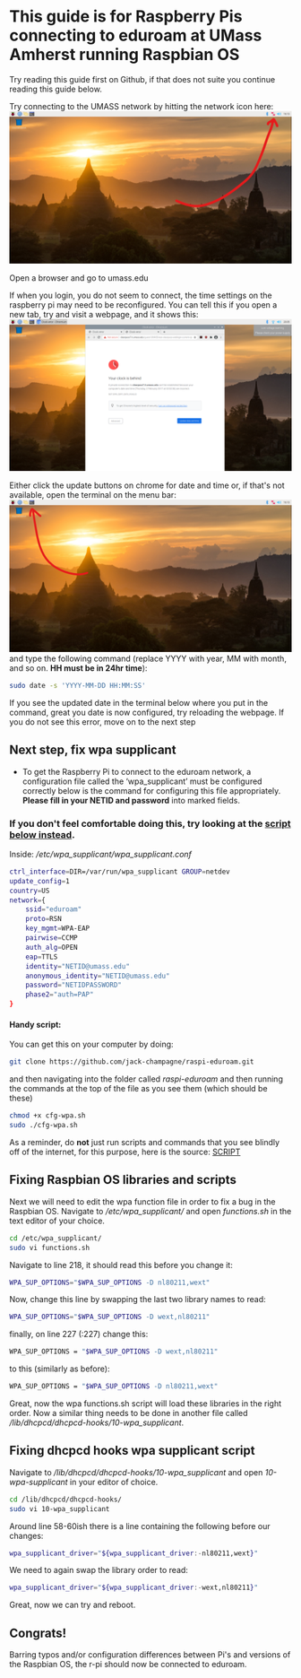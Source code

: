 # This guide is for Raspberry Pis connecting to eduroam at UMass Amherst running Raspbian OS

Try reading this guide first on Github, if that does not suite you continue reading this guide below.

Try connecting to the UMASS network by hitting the network icon here:
![Image of network icon](images/network-icon.jpg)

Open a browser and go to umass.edu

If when you login, you do not seem to connect, the time settings on the raspberry pi may need to be reconfigured. You can tell this if you open a new tab, try and visit a webpage, and it shows this:
![Image of date not set correctly](images/time-not-configured.png)

Either click the update buttons on chrome for date and time or, if that's not available, open the terminal on the menu bar:
![Location of terminal on menu bar](images/terminal-menu-bar.jpg)
and type the following command (replace YYYY with year, MM with month, and so on. **HH must be in 24hr time**):

```bash
sudo date -s 'YYYY-MM-DD HH:MM:SS'
```

If you see the updated date in the terminal below where you put in the command, great you date is now configured, try reloading the webpage.
If you do not see this error, move on to the next step

## Next step, fix wpa supplicant

* To get the Raspberry Pi to connect to the eduroam network, a configuration file called the ‘wpa_supplicant’ must be configured correctly
below is the command for configuring this file appropriately. **Please fill in your NETID and password** into marked fields.

### If you don't feel comfortable doing this, try looking at the [script below instead](https://github.com/jack-champagne/raspi-eduroam/blob/main/raspi-eduroam.md#handy-script).

Inside: */etc/wpa_supplicant/wpa_supplicant.conf*

```bash
ctrl_interface=DIR=/var/run/wpa_supplicant GROUP=netdev
update_config=1
country=US
network={
    ssid="eduroam"
    proto=RSN
    key_mgmt=WPA-EAP
    pairwise=CCMP
    auth_alg=OPEN
    eap=TTLS
    identity="NETID@umass.edu"
    anonymous_identity="NETID@umass.edu"
    password="NETIDPASSWORD"
    phase2="auth=PAP"
}
```

#### **Handy script**: 
You can get this on your computer by doing:

```bash
git clone https://github.com/jack-champagne/raspi-eduroam.git
```

and then navigating into the folder called *raspi-eduroam*
and then running the commands at the top of the file as you see them (which should be these)

```bash
chmod +x cfg-wpa.sh
sudo ./cfg-wpa.sh
```

As a reminder, do **not** just run scripts and commands that you see blindly off of the internet, for this purpose,
here is the source:
[SCRIPT](cfg-wpa.sh)

## Fixing Raspbian OS libraries and scripts

Next we will need to edit the wpa function file in order to fix a bug in the Raspbian OS. Navigate to */etc/wpa_supplicant/* and open *functions.sh* in the text editor of your choice.

```bash
cd /etc/wpa_supplicant/
sudo vi functions.sh
```

Navigate to line 218, it should read this before you change it:
```bash
WPA_SUP_OPTIONS="$WPA_SUP_OPTIONS -D nl80211,wext"
```

Now, change this line by swapping the last two library names to read:
```bash
WPA_SUP_OPTIONS="$WPA_SUP_OPTIONS -D wext,nl80211"
```

finally, on line 227 (:227) change this:
```bash
WPA_SUP_OPTIONS = "$WPA_SUP_OPTIONS -D wext,nl80211"
```
to this (similarly as before):
```bash
WPA_SUP_OPTIONS = "$WPA_SUP_OPTIONS -D nl80211,wext"
```

Great, now the wpa functions.sh script will load these libraries in the right order. Now a similar thing needs to be done in another file called */lib/dhcpcd/dhcpcd-hooks/10-wpa_supplicant*.

## Fixing dhcpcd hooks wpa supplicant script

Navigate to */lib/dhcpcd/dhcpcd-hooks/10-wpa_supplicant* and open *10-wpa-supplicant* in your editor of choice.

```bash
cd /lib/dhcpcd/dhcpcd-hooks/
sudo vi 10-wpa_supplicant
```

Around line 58-60ish there is a line containing the following before our changes:

```bash
wpa_supplicant_driver="${wpa_supplicant_driver:-nl80211,wext}"
```

We need to again swap the library order to read:

```bash
wpa_supplicant_driver="${wpa_supplicant_driver:-wext,nl80211}"
```

Great, now we can try and reboot.

## Congrats!

Barring typos and/or configuration differences between Pi's and versions of the Raspbian OS, the r-pi should now be connected to eduroam.
